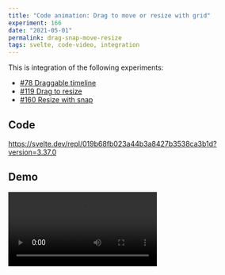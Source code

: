 ```yaml
---
title: "Code animation: Drag to move or resize with grid"
experiment: 166
date: "2021-05-01"
permalink: drag-snap-move-resize
tags: svelte, code-video, integration
---
```


This is integration of the following experiments:

- [#78 Draggable timeline](/posts/draggable-timeline)
- [#119 Drag to resize](/posts/drag-to-resize)
- [#160 Resize with snap](/posts/resize-with-snap)

## Code

https://svelte.dev/repl/019b68fb023a44b3a8427b3538ca3b1d?version=3.37.0

## Demo

<video src="https://res.cloudinary.com/dzwnkx0mk/video/upload/v1619875518/1000experiments.dev/drag-move-resize-snap_awcuj1.mp4" controls/>

